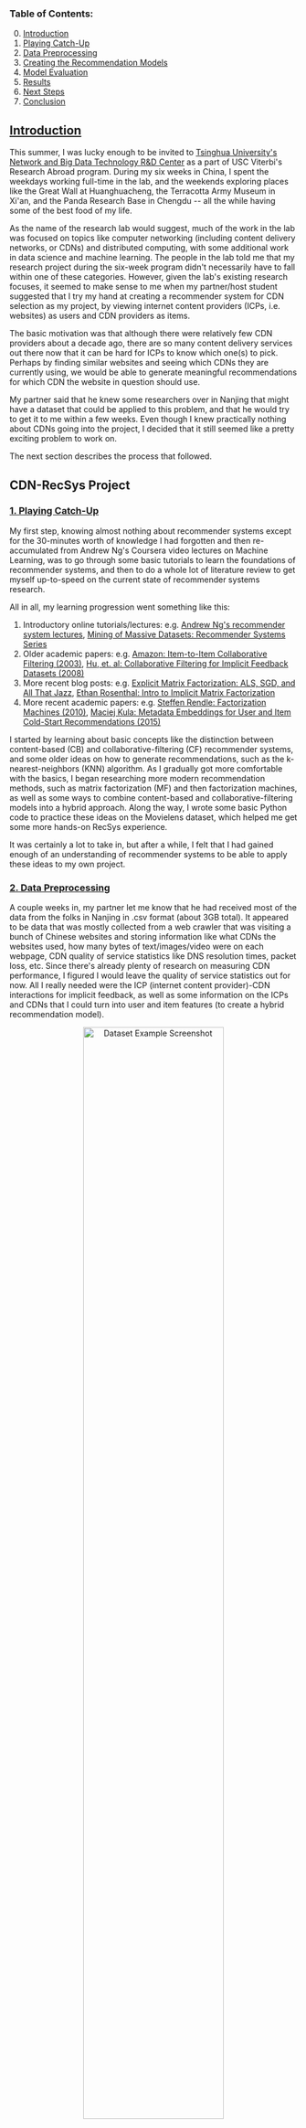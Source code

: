 ### Table of Contents:
<ol start="0">
<li><a href="https://github.com/lucashu1/CDN-RecSys/wiki#introduction">Introduction</a></li>
<li><a href="https://github.com/lucashu1/CDN-RecSys/wiki#1-playing-catch-up">Playing Catch-Up</a></li>
<li><a href="https://github.com/lucashu1/CDN-RecSys/wiki#2-data-preprocessing">Data Preprocessing</a></li>
<li><a href="https://github.com/lucashu1/CDN-RecSys/wiki#3-creating-the-recommendation-models">Creating the Recommendation Models</a></li>
<li><a href="https://github.com/lucashu1/CDN-RecSys/wiki#4-model-evaluation">Model Evaluation</a></li>
<li><a href="https://github.com/lucashu1/CDN-RecSys/wiki#5-results">Results</a></li>
<li><a href="https://github.com/lucashu1/CDN-RecSys/wiki#6-next-steps">Next Steps</a></li>
<li><a href="https://github.com/lucashu1/CDN-RecSys/wiki#conclusion">Conclusion</a></li>
</ol>

## [Introduction](#intro)
This summer, I was lucky enough to be invited to [Tsinghua University's Network and Big Data Technology R&D Center](http://cdn.riit.tsinghua.edu.cn) as a part of USC Viterbi's Research Abroad program. During my six weeks in China, I spent the weekdays working full-time in the lab, and the weekends exploring places like the Great Wall at Huanghuacheng, the Terracotta Army Museum in Xi'an, and the Panda Research Base in Chengdu -- all the while having some of the best food of my life.

As the name of the research lab would suggest, much of the work in the lab was focused on topics like computer networking (including content delivery networks, or CDNs) and distributed computing, with some additional work in data science and machine learning. The people in the lab told me that my research project during the six-week program didn't necessarily have to fall within one of these categories. However, given the lab's existing research focuses, it seemed to make sense to me when my partner/host student suggested that I try my hand at creating a recommender system for CDN selection as my project, by viewing internet content providers (ICPs, i.e. websites) as users and CDN providers as items. 

The basic motivation was that although there were relatively few CDN providers about a decade ago, there are so many content delivery services out there now that it can be hard for ICPs to know which one(s) to pick. Perhaps by finding similar websites and seeing which CDNs they are currently using, we would be able to generate meaningful recommendations for which CDN the website in question should use.

My partner said that he knew some researchers over in Nanjing that might have a dataset that could be applied to this problem, and that he would try to get it to me within a few weeks. Even though I knew practically nothing about CDNs going into the project, I decided that it still seemed like a pretty exciting problem to work on.

The next section describes the process that followed.

## CDN-RecSys Project

### [1. Playing Catch-Up](#playing-catch-up)

My first step, knowing almost nothing about recommender systems except for the 30-minutes worth of knowledge I had forgotten and then re-accumulated from Andrew Ng's Coursera video lectures on Machine Learning, was to go through some basic tutorials to learn the foundations of recommender systems, and then to do a whole lot of literature review to get myself up-to-speed on the current state of recommender systems research.

All in all, my learning progression went something like this:
1. Introductory online tutorials/lectures: e.g. [Andrew Ng's recommender system lectures](https://www.youtube.com/watch?v=giIXNoiqO_U), [Mining of Massive Datasets: Recommender Systems Series](https://www.youtube.com/watch?v=1JRrCEgiyHM)
2. Older academic papers: e.g. [Amazon: Item-to-Item Collaborative Filtering (2003)](https://www.cs.umd.edu/~samir/498/Amazon-Recommendations.pdf), [Hu, et. al: Collaborative Filtering for Implicit Feedback Datasets (2008)](http://yifanhu.net/PUB/cf.pdf)
3. More recent blog posts: e.g. [Explicit Matrix Factorization: ALS, SGD, and All That Jazz](https://blog.insightdatascience.com/explicit-matrix-factorization-als-sgd-and-all-that-jazz-b00e4d9b21ea), [Ethan Rosenthal: Intro to Implicit Matrix Factorization](http://blog.ethanrosenthal.com/2016/10/19/implicit-mf-part-1/)
4. More recent academic papers: e.g. [Steffen Rendle: Factorization Machines (2010)](http://www.algo.uni-konstanz.de/members/rendle/pdf/Rendle2010FM.pdf), [Maciej Kula: Metadata Embeddings for User and Item Cold-Start Recommendations (2015)](https://arxiv.org/pdf/1507.08439.pdf)

I started by learning about basic concepts like the distinction between content-based (CB) and collaborative-filtering (CF) recommender systems, and some older ideas on how to generate recommendations, such as the k-nearest-neighbors (KNN) algorithm. As I gradually got more comfortable with the basics, I began researching more modern recommendation methods, such as matrix factorization (MF) and then factorization machines, as well as some ways to combine content-based and collaborative-filtering models into a hybrid approach. Along the way, I wrote some basic Python code to practice these ideas on the Movielens dataset, which helped me get some more hands-on RecSys experience.

It was certainly a lot to take in, but after a while, I felt that I had gained enough of an understanding of recommender systems to be able to apply these ideas to my own project.

### [2. Data Preprocessing](#data-preprocessing)

A couple weeks in, my partner let me know that he had received most of the data from the folks in Nanjing in .csv format (about 3GB total). It appeared to be data that was mostly collected from a web crawler that was visiting a bunch of Chinese websites and storing information like what CDNs the websites used, how many bytes of text/images/video were on each webpage, CDN quality of service statistics like DNS resolution times, packet loss, etc. Since there's already plenty of research on measuring CDN performance, I figured I would leave the quality of service statistics out for now. All I really needed were the ICP (internet content provider)-CDN interactions for implicit feedback, as well as some information on the ICPs and CDNs that I could turn into user and item features (to create a hybrid recommendation model).

<p align="center">
<img src="https://github.com/lucashu1/CDN-RecSys/blob/master/dataset_example.png?raw=true" width="70%" align="middle" alt="Dataset Example Screenshot"/>
</p>

With the help of [Pandas](https://pandas.pydata.org) (and Google Translate, since all the documentation for the data was in Chinese), I went through the important data tables and kept track of which ICPs used which CDNs (which I then turned into an implicit feedback interactions matrix), along with some auxiliary information to use as my user/item content features. The features I kept were: 

* For **ICPs** (users): ICP name (unique ID), Industry, Total bytes of text, Total bytes of images, Total bytes of video
* For **CDNs** (items): CDN code (unique ID), CDN type (free/commercial), Number of CDN IP addresses

For the quantitative features (bytes of web content and number of IP addresses), I divided all the ICPs/CDNs into bins based on quartiles, and then used sklearn's DictVectorizer to turn all these features into one-hot encodings. Each ICP/CDN would be represented by an *n*-dimensional binary vector indicating which features were applicable to that ICP/CDN.

In the end, I had an interactions matrix (with ICPs as rows and CDNs as columns), an array of one-hot feature vectors for the ICPs, and another array of one-hot feature vectors for the CDNs. With these preprocessed arrays set up, I was now ready to start building my recommendation model.

### [3. Creating the Recommendation Models](#creating-the-recommendation-models)

I knew that having to write the code for the recommender systems by hand would have been a huge pain. Thankfully, Maciej Kula, the author of the LightFM hybrid recommendation algorithm whose paper I linked earlier, created a [LightFM Python library](https://github.com/lyst/lightfm) with implementations of his recommendation algorithm built in. Essentially, what the LightFM algorithm does is instead of just learning latent vector representations for each user/item (as is the case in traditional MF-based collaborative filtering), LightFM learns latent vector representations for user/item *metadata* (i.e. features/tags). (You can include unique IDs in the metadata as well if you want to still have some unique component for each user/item.) Then, you get the total representation for a user/item by summing over each of its features' latent vectors. That way, you can augment the core collaborative filtering component with some content-based learning via the user/item feature vectors, making this a hybrid recommendation model. You can think of this like word2vec, but for user/item features instead of for words/phrases.

For example, if you wanted to get a representation for me, Lucas Hu, you'd first learn the latent vectors for "Age: 19", "School: USC", "Gender: Male", "Name: Lucas Hu", and then add those up. In the case of this project, you'd get the representation for an ICP by summing up the latent vectors for its industry, text/image/video bytes data, and unique website name.

The library can also handle basic implicit feedback collaborative filtering models, if you'd prefer to leave out the user/item feature vectors and skip the content-based learning component.

After installing this library, all I really had to do to create my models was to import some classes from the `LightFM` library, create some `LightFM` model objects, and then pass my own data into the built-in `fit()` function. Tweaking stuff like the SGD learning rate, regularization parameters, etc. was as easy as adding in an extra parameter to the model constructor.

Since I wanted to see if adding the ICP and CDN features actually helped generate more useful recommendations, I went ahead and created 4 different recommendation models:

* Pure CF: **No features**
* Hybrid: **ICP features** only
* Hybrid: **CDN features** only
* Hybrid: **All** ICP/CDN features 

The next section will talk about how I evaluated each of these models to find out which one performed the best.

### [4. Model Evaluation](#model-evaluation)

To create an unbiased sample of interactions with which to test the different recommendation models, I had randomly selected 20% of the interactions from the interactions matrix and moved them into a separate `test` array, keeping the remaining 80% in a `train` array (which, as the name suggests, was used to train each of the recommendation models).

I selected two main metrics for evaluating the performance of the models against the test set:
* Precision at k (**p@k**): the fraction of the top-*k* suggestions that turned out to be known positives. (For my project, I picked k=5 because 5 is less than 6 but bigger than 4.)
* AUROC (**AUC** score): the probability that if we randomly draw a positive and a negative sample, our model will rank the positive sample above the negative one

For each of the 4 models, I then used [scikit-optimize](https://scikit-optimize.github.io) to run a smart hyperparameter search to get the best `test` p@5 possible. (Scikit-optimize's Bayesian optimization approach turned out to be way more efficient than a plain grid search.) I then compared the optimal p@5 scores between each model to see which model performed the best. This would also tell me how much of a performance boost I could get by adding each group of features (ICP or CDN) to the base model (pure CF).

Finally, I went back and analyzed the train-test split to see which `test` users were warm-start (i.e. already had some interactions in the training set) and which `test` users were cold-start (i.e. no interactions in the training set/completely new to the model), and then used this information to further split the `test` array into separate `test_warm` and `test_cold` interactions matrices. This would allow me to later see how the recommendations model did in both warm-start and cold-start scenarios. (Typically, cold-start scenarios are much more difficult for collaborative filtering models to tackle, since they rely heavily on user behavior to generate predictions.)

### [5. Results](#results)

When all was said and done, and the scikit-optimize commands had all finished doing their thing, here are the optimal overall test p@5 scores that I got for each model:

* No features (pure CF): 0.157105
* ICP features only: **0.158713** (top score)
* CDN features only: 0.157105
* All ICP/CDN features: 0.157641

There are a couple key takeaways here. First, notice that the CDN features provided **zero** performance boost to the pure CF model. In fact, when we remove the CDN features from the all-features model, we actually see a sizable **increase** in performance! That probably means that I didn't do a very good job on my part of selecting characteristic features for the CDNs, or simply that there wasn't much of a pattern at all within the CDN features, which would make them more empty noise than anything else.

It was reassuring to see, however, that adding the ICP features to the model did indeed produce a noticeable increase in overall performance from the base model. This means that the ICP features I selected were adding some valuable information to the model, and helping the model generate more meaningful CDN recommendations based on the website characteristics in a variety of test cases.

<p align="center">
<img src="https://github.com/lucashu1/CDN-RecSys/blob/master/icp_features_only.png?raw=true" alt="ICP Features Only Learning Curve" width="70%"/>
</p>

The biggest benefit to adding the ICP features, however, turned out to be in the **cold-start** scenario. After finding that the ICP-features-only model performed best out of the four models I tested, I went ahead and evaluated its performance more in-depth using the separate warm-start and cold-start test interaction matrices I had mentioned earlier. I found that in the warm-start case, adding the ICP features to the base model produced only a tiny increase in p@5 performance (from 0.159833 to 0.160669). In the cold-start scenarios, though, adding the ICP features increased the model's p@5 from 0.152239 to 0.155224, for a more significant performance boost of 2%. (I know, still a pretty small boost -- but better than nothing, right?)

This result was somewhat expected because in the cold-start case, in which the recommender system doesn't know anything about the user's behavior, all the collaborative filtering algorithm can really do is simply suggest the most popular items to that user, which may or may not result in helpful recommendations. If we factor in the user's metadata/features, however, we allow the model to use those features to find similar users, and then use those similar users' purchasing decisions to generate more personalized recommendations for the new user.

This means that even if you're a new user, the model will be able to do more than simply show you a New York Times best seller list. (I wonder what's topping "Hardcover Fiction" these days?)

### [6. Potential Next Steps](#potential-next-steps)

If I had more time, I would want to do some extra feature engineering to see if I could pull some meaningful CDN features from the raw data. Perhaps I just transformed the current data wrong; perhaps I need to consider completely different data altogether. Either way, it'd be nice to see some performance jump from adding in features to help characterize each CDN provider.

I would also want to see if different models could perform any better than LightFM did in this case. It's possible that creating a more customized CDN-recommendation model that takes CDN performance (e.g. latency, reliability, DNS resolve times, etc.) into account may perform better in the real world than my naive implicit feedback approach. Deep learning seems to all the rage these days, too, so maybe it would be possible to use deep learning to create a new recommendation model as [many others seem to have already done](http://bdsc.lab.uic.edu/docs/survey-critique-deep.pdf).

Finally, and most importantly, I would want to acquire some **more data** before turning this into a more finalized project, or even an academic paper. The current dataset included about 2,000 unique ICPs and only 40 unique CDNs: likely not enough information to be all that helpful in the real world. Since the researchers in Nanjing who collected the data that I used seemed to have used some sort of web crawler to navigate around the Chinese internet, perhaps it would be possible to do something similar for the worldwide web, and not just within China. The head professor of the lab, Prof. Yin Hao, seemed to think that collecting data from the U.S., which has many more CDNs services available, would produce a lot more meaningful results.

## [Conclusion](#conclusion)

I recognize that this project, as well as my own understanding of recommender systems, still has a ways to go -- but viewed in terms of a learning experience, keeping in mind that I knew almost nothing about recommender systems my first day in the program, I feel that it's been pretty amazing. (It's also exposed me to a lot of other really cool concepts like latent vector representations, which makes me want to learn a lot more about ideas like word2vec.) 

I'm still not completely sure if I'll continue to work on this project in the future; but either way, I think it's been great in terms of preparing me to work on more professional research projects. All in all, not a bad first step!
